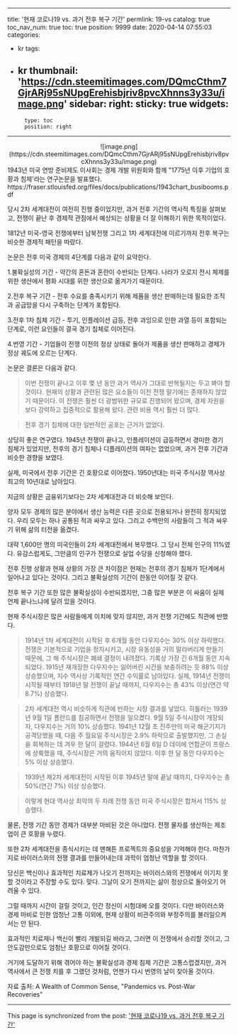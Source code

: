 
---
title: '현재 코로나19 vs. 과거 전후 복구 기간'
permlink: 19-vs
catalog: true
toc_nav_num: true
toc: true
position: 9999
date: 2020-04-14 07:55:03
categories:
- kr
tags:
- kr
thumbnail: 'https://cdn.steemitimages.com/DQmcCthm7GjrARj95sNUpgErehisbjriv8pvcXhnns3y33u/image.png'
sidebar:
    right:
        sticky: true
widgets:
    -
        type: toc
        position: right
---


<center>
![image.png](https://cdn.steemitimages.com/DQmcCthm7GjrARj95sNUpgErehisbjriv8pvcXhnns3y33u/image.png)
</center>
1943년 미국 연방 준비제도 이사회는 경제 개발 위원회와 함께 "1775년 이후 기업의 호황과 침체'라는 연구논문을 발표했다.
https://fraser.stlouisfed.org/files/docs/publications/1943chart_busibooms.pdf 

당시 2차 세계대전이 여전히 진행 중이었지만, 과거 전후 기간의 역사적 특징을 살펴보고, 전쟁이 끝난 후 경제적 관점에서 예상되는 상황을 더 잘 이해하기 위한 목적이었다. 

1812년 미국-영국 전쟁에부터 남북전쟁 그리고 1차 세계대전에 이르기까지 전후 복구는 비슷한 경제적 패턴을 따랐다. 

논문은 전후 미국 경제의 4단계를 다음과 같이 요약한다.

1.불확실성의 기간 - 약간의 혼돈과 혼란이 수반되는 단계다. 나라가 오로지 전시 체제를 위한 생산에서 평화 시대를 위한 생산으로 옮겨가기 때문이다.

2.전후 복구 기간 - 전후 수요를 충족시키기 위해 제품을 생산 판매하는데 필요한 조직과 공급망을 다시 구축하는 단계가 포함된다.

3.전후 1차 침체 기간 - 투기, 인플레이션 급등, 전후 과잉으로 인한 과열 등이 포함되는 단계로, 이런 요인들이 결국 경기 침체로 이어진다. 

4.번영 기간 - 기업들이 전쟁 이전의 정상 상태로 돌아가 제품을 생산 판매하고 경제가 정상 궤도에 오르는 단계다. 
 

논문은 결론은 다음과 같다.

>이번 전쟁이 끝나고 이후 몇 년 동안 과거 역사가 그대로 반복될지는 두고 봐야 할 것이다. 현재의 상황과 관련된 많은 요소들이 이전 전쟁 말기에는 존재하지 않았기 때문이다. 이 전쟁은 훨씬 더 광범위한 규모로 진행되어 왔으며, 경제 자원을 보다 강력하고 집중적으로 활용해 왔다. 관련 비용 역시 훨씬 더 많다. 

>전후 경기 침체에 대한 일반적인 공포는 근거가 없었다.

상당히 좋은 연구였다. 1945년 전쟁이 끝나고, 인플레이션이 급등하면서 경미한 경기 침체가 있었지만, 전후의 경기 침체나 디플레이션의 여파는 없었으며, 과거 전후 기간과 비슷한 경향을 보였다. 

실제, 미국에서 전후 기간은 긴 호황으로 이어졌다. 1950년대는 미국 주식시장 역사상 최고의 10년대로 남아있다. 

지금의 상황은 금융위기보다는 2차 세계대전과 더 비슷해 보인다. 

양자 모두 경제의 많은 분야에서 생산 능력은 다른 곳으로 전용되거나 완전히 정지되었다. 우리 모두는 하나 공통된 적과 싸우고 있다. 그리고 수백만의 사람들이 그 적과 싸우기 위해 삶의 터전을 옮겼다. 

대략 1,600만 명의 미국인들이 2차 세계대전에서 복무했다. 그 당시 전체 인구의 11%였다. 유감스럽게도, 그만큼의 인구가 전쟁으로 실업 수당을 신청해야 했다. 

전후 진행 상황과 현재 상황의 가장 큰 차이점은 현재는 전후의 경기 침체가 1단계에서 일어나고 있다는 것이다. 그리고 불확실성의 기간이 한동안 이어질 것 같다. 

전후 복구 기간 또한 많은 불확실성이 수반되겠지만, 그중 많은 부분은 이 싸움이 실제 언제 끝나느냐에 달려 있을 것이다. 

현재 주식시장은 많은 사람들에게 이치에 맞지 않지만, 과거 전쟁 기간에도 직관에 반했다. 

>1914년 1차 세계대전이 시작된 후 6개월 동안 다우지수는 30% 이상 하락했다. 전쟁은 기본적으로 기업을 정지시키고, 시장 유동성을 거의 말라버리게 만들기 때문에, 그 해 주식시장은 폐쇄 결정이 내려졌다. 기록상 가장 긴 6개월 동안 지속되었다. 1915년 재개장한 다우지수는 잃어버린 시간을 보충하려는 듯 88% 이상 상승했으며, 지수 역사상 기록적인 연간 수익률로 남아있다. 실제, 1914년 전쟁이 시작될 때부터 1918년 말 전쟁이 끝날 때까지, 다우지수는 총 43% 이상(연간 약 8.7%) 상승했다. 

>2차 세계대전 역시 비슷하게 직관에 반하는 시장 결과를 낳았다. 히틀러는 1939년 9월 1일 폴란드를 침공하면서 전쟁을 일으켰다. 9월 5일 주식시장이 개장되자, 다우지수는 거의 10% 상승했다. 1941년 12월 초 진주만의 미국 해군기지가 공격당했을 때, 다음 주 월요일 주식시장은 2.9% 하락으로 출발했지만, 그 손실을 회복하는 데 겨우 한 달이 걸렸다. 1944년 6월 6일 D 데이에 연합군이 프랑스에 상륙했을 때, 주식시장은 거의 움직이지 않았다. 이후 한 달 동안 다우지수는 5% 이상 상승했다. 

>1939년 제2차 세계대전이 시작된 이후 1945년 말에 끝날 때까지, 다우지수는 총 50%(연간 7%) 이상 상승했다. 

>이렇게 현대 역사상 최악의 두 차례 전쟁 동안 미국 주식시장은 합쳐서 115% 상승했다.

물론, 전쟁 기간 동안 경제가 대부분 마비된 것은 아니었다. 전쟁 물자를 생산하는 제조업이 큰 호황을 누렸다. 

또한 2차 세계대전을 종식시키는 데 맨해튼 프로젝트의 중요성을 기억해야 한다. 마찬가지로 바이러스와의 전쟁 결과를 만들어내는데 과학이 엄청난 역할을 할 것이다. 

당신은 백신이나 효과적인 치료제가 나오기 전까지는 바이러스와의 전쟁에서 이기지 못할 것이라고 주장할 수도 있다. 맞다. 그날이 오기 전까지는 삶이 정상으로 돌아오기 어려울 수 있다. 

그럴 때까지 시간이 걸릴 것이고, 인간 정신이 시험대에 오를 것이다. 다만 바이러스와 경제 마비로 인한 엄청난 고통 이외에, 현재 상황이 비관주의와 부정주의를 불러일으켜서는 안 된다. 

효과적인 치료제나 백신이 빨리 개발되길 바라고, 그러면 이 전쟁에서 승리할 것이고, 그 안도감만으로도 엄청난 호황으로 이어질 것이다. 

거기에 도달하기 위해 겪어야 하는 불확실성과 경제 침체 기간은 고통스럽겠지만, 과거 역사에서 큰 전쟁 치를 후 그랬던 것처럼, 언젠가 다시 번영의 날이 찾아올 것이다. 

자료 출처: A Wealth of Common Sense, "Pandemics vs. Post-War Recoveries"

- - -

This page is synchronized from the post: ['현재 코로나19 vs. 과거 전후 복구 기간'](https://steemit.com/@pius.pius/19-vs)
